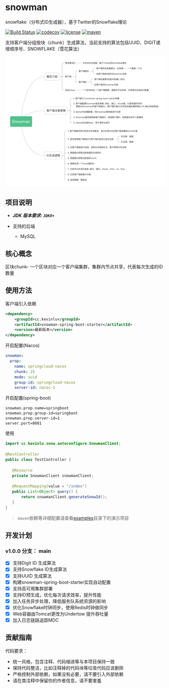 # snowman
snowflake（分布式ID生成器），基于Twitter的Snowflake理论


[![Build Status](https://github.com/seata/seata/workflows/build/badge.svg?branch=develop)](https://github.com/chuanyichuan/snowman-server/actions)
[![codecov](https://codecov.io/gh/seata/seata/branch/develop/graph/badge.svg)](https://codecov.io/gh/chuanyichuan/snowman-server)
[![license](https://img.shields.io/github/license/seata/seata.svg)](https://www.apache.org/licenses/LICENSE-2.0.html)
[![maven](https://img.shields.io/maven-central/v/io.seata/seata-parent.svg)](https://search.maven.org/search?q=cc.kevinlu)

支持客户端分组按块（chunk）生成算法，当前支持的算法包括UUID、DIGIT递增顺序号、SNOWFLAKE（雪花算法）

![功能脑图](docs/snowman.png)

    
## 项目说明

- ***JDK 版本要求: `JDK8+`*** 

- 支持的后端
  - MySQL



## 核心概念
区块chunk- 一个区块对应一个客户端集群，集群内节点共享，代表每次生成的ID数量


## 使用方法

客户端引入依赖
```xml
<dependency>
    <groupId>cc.kevinlu</groupId>
    <artifactId>snowman-spring-boot-starter</artifactId>
    <version>最新版本</version>
</dependency>
```
开启配置(Nacos)
```yaml
snowman:
  prop:
    name: springcloud-nacos
    chunk: 25
    mode: uuid
    group-id: springcloud-nacos
    server-id: nacos-1
```
开启配置(spring-boot)
```properties
snowman.prop.name=springboot
snowman.prop.group-id=springboot
snowman.prop.server-id=1
server.port=8081
```
使用
 ```java
import cc.kevinlu.snow.autoconfigure.SnowmanClient;

@RestController
public class TestController {

    @Resource
    private SnowmanClient snowmanClient;

    @RequestMapping(value = "/index")
    public List<Object> query() {
        return snowmanClient.generateSnowId();
    }
}
```
> `maven`依赖等详细配置请查看[examples](https://github.com/chuanyichuan/snowman-example)目录下的演示项目

## 开发计划
### v1.0.0  分支： main
 - [X] 支持Digit ID 生成算法
 - [X] 支持Snowflake ID生成算法
 - [X] 支持UUID 生成算法
 - [X] 构建snowman-spring-boot-starter实现自动配置
 - [X] 支持高可用集群部署
 - [X] 支持ID预生成，优化每次请求效率，提升性能
 - [X] 加入任务异步处理，降低服务队系统资源的影响
 - [X] 优化Snowflake时钟同步，使用Redis时钟做同步
 - [X] Web容器由Tomcat更改为Undertow 提升吞吐量
 - [X] 加入日志链路追踪MDC
 
## 贡献指南

 代码要求：
  - 统一风格，包含注释、代码缩进等与本项目保持一致
  - 保持代码整洁，比如注释掉的代码块等垃圾代码应该删除
  - 严格控制外部依赖，如果没有必要，请不要引入外部依赖
  - 请在类注释中保留你的作者信息，请不要害羞




